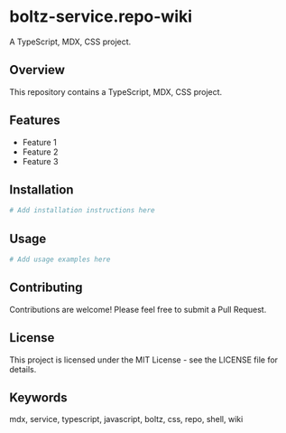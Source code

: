 # boltz-service.repo-wiki

A TypeScript, MDX, CSS project.

## Overview

This repository contains a TypeScript, MDX, CSS project.

## Features

- Feature 1
- Feature 2
- Feature 3

## Installation

```bash
# Add installation instructions here
```

## Usage

```bash
# Add usage examples here
```

## Contributing

Contributions are welcome! Please feel free to submit a Pull Request.

## License

This project is licensed under the MIT License - see the LICENSE file for details.

## Keywords

mdx, service, typescript, javascript, boltz, css, repo, shell, wiki
